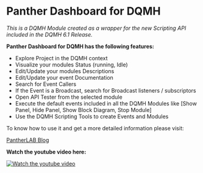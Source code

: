 # Panther Dashboard for DQMH

_This is a DQMH Module created as a wrapper for the new Scripting API included in the DQMH 6.1 Release._

**Panther Dashboard for DQMH has the following features:**
<ul>
<li>Explore Project in the DQMH context</li>
<li>Visualize your modules Status (running, Idle)</li>
<li>Edit/Update your modules Descriptions</li>
<li>Edit/Update your event Documentation</li>
<li>Search for Event Callers</li>
<li>If the Event is a Broadcast, search for Broadcast listeners / subscriptors</li>
<li>Open API Tester from the selected module</li>
<li>Execute the default events included in all the DQMH Modules like [Show Panel, Hide Panel, Show Block Diagram, Stop Module]</li>
<li>Use the DQMH Scripting Tools to create Events and Modules</li>
</ul>
 To know how to use it and get a more detailed information please visit:
 
 [PantherLAB Blog](https://pantherlab.com.mx/2022/06/06/panther-dashboard-for-dqmh/)
 
 **Watch the youtube video here:**
 
 [![Watch the youtube video](https://pantherlab.com.mx/wp-content/uploads/2021/07/pantherPortada-inicio.png)](https://youtu.be/j4ikJDI-T5Q)


